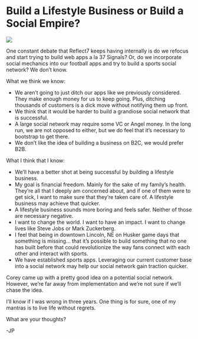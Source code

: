 <!--
id: 1360391727
link: http://techneur.com/post/1360391727/build-a-lifestyle-business-or-build-a-social-empire
slug: build-a-lifestyle-business-or-build-a-social-empire
date: Wed Oct 20 2010 14:25:52 GMT-0500 (CDT)
publish: 2010-10-020
tags: facebook, reflect7, sports-fan-apps
-->


Build a Lifestyle Business or Build a Social Empire?
====================================================

![](http://media.tumblr.com/tumblr_lakpjw9EVH1qzbc4f.jpg)

One constant debate that Reflect7 keeps having internally is do we
refocus and start trying to build web apps a la 37 Signals? Or, do we
incorporate social mechanics into our football apps and try to build a
sports social network? We don’t know.

What we think we know:

-   We aren’t going to just ditch our apps like we previously
    considered. They make enough money for us to keep going. Plus,
    ditching thousands of customers is a dick move without notifying
    them up front.
-   We think that it would be harder to build a grandiose social network
    that is successful.
-   A large social network may require some VC or Angel money. In the
    long run, we are not opposed to either, but we do feel that it’s
    necessary to bootstrap to get there.
-   We don’t like the idea of building a business on B2C, we would
    prefer B2B.

What I think that I know:

-   We’ll have a better shot at being successful by building a lifestyle
    business.
-   My goal is financial freedom. Mainly for the sake of my family’s
    health. They’re all that I deeply am concerned about, and if one of
    them were to get sick, I want to make sure that they’re taken care
    of. A lifestyle business may achieve that quicker.
-   A lifestyle business sounds more boring and feels safer. Neither of
    those are necessary negative.
-   I want to change the world. I want to have an impact. I want to
    change lives like Steve Jobs or Mark Zuckerberg.
-   I feel that being in downtown Lincoln, NE on Husker game days that
    something is missing… that it’s possible to build something that no
    one has built before that could revolutionize the way fans connect
    with each other and interact with sports.
-   We have established sports apps. Leveraging our current customer
    base into a social network may help our social network gain traction
    quicker.

Corey came up with a pretty good idea on a potential social network.
However, we’re far away from implementation and we’re not sure if we’ll
chase the idea.

I’ll know if I was wrong in three years. One thing is for sure, one of
my mantras is to live life without regrets.

What are your thoughts?

-JP

